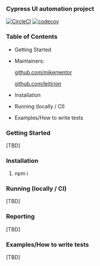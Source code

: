 ### Cypress UI  automation project
[![CircleCI](https://circleci.com/gh/Leitirion/Project1.svg?style=svg)](https://circleci.com/gh/Leitirion/Project1)
[![codecov](https://codecov.io/gh/Leitirion/My-circleci-cypress-ui-automation/branch/master/graph/badge.svg)](https://codecov.io/gh/Leitirion/My-circleci-cypress-ui-automation)

### Table of Contents

- Getting Started
- Maintainers:

  [github.com/mikementor](https://github.com/mikementor)

  	
		
  [github.com/leitirion](https://github.com/leitirion)
	 
- Installation
- Running (locally / CI)
- Examples/How to write tests

### Getting Started
[TBD]

### Installation
 1. npm i 

###  Running (locally / CI)
[TBD]

### Reporting
 [TBD]


### Examples/How to write tests
[TBD]

